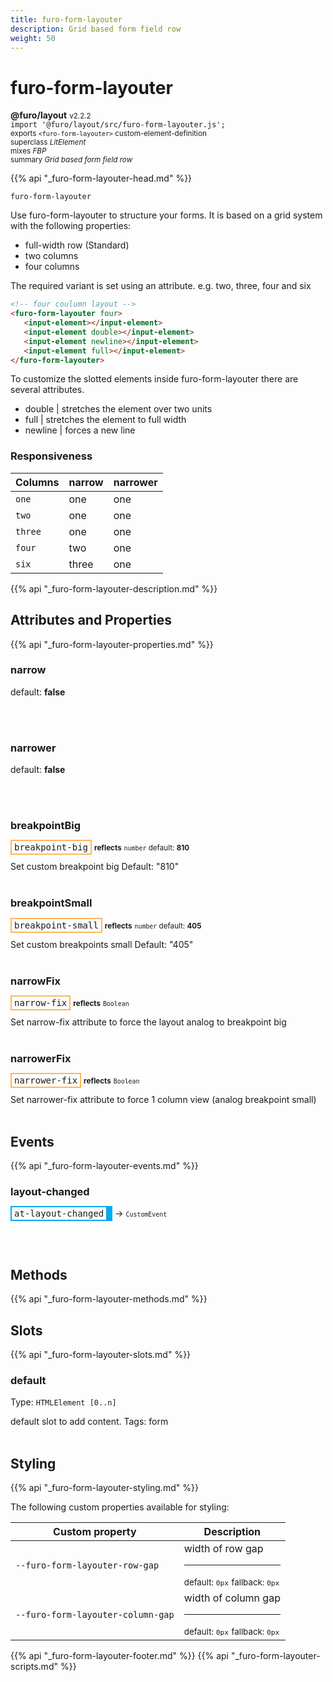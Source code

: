 ```yaml
---
title: furo-form-layouter
description: Grid based form field row
weight: 50
---
```


# furo-form-layouter
**@furo/layout** <small>v2.2.2</small>
<br>`import '@furo/layout/src/furo-form-layouter.js';`<small>
<br>exports `<furo-form-layouter>` custom-element-definition
<br>superclass *LitElement*
<br> mixes *FBP*</small>
<br><small>summary *Grid based form field row*</small>

{{% api "_furo-form-layouter-head.md" %}}

`furo-form-layouter`

Use furo-form-layouter to structure your forms.
It is based on a grid system with the following properties:
- full-width row (Standard)
- two columns
- four columns

The required variant is set using an attribute.
e.g. two, three, four and six

```html
<!-- four coulumn layout -->
<furo-form-layouter four>
   <input-element></input-element>
   <input-element double></input-element>
   <input-element newline></input-element>
   <input-element full></input-element>
</furo-form-layouter>
```


To customize the slotted elements inside furo-form-layouter there are several attributes.
- double | stretches the element over two units
- full | stretches the element to full width
- newline | forces a new line

### Responsiveness
Columns | narrow | narrower  |
----------------|-------------|-------------|
`one` | one | one |
`two` | one | one |
`three` | one | one |
`four` | two | one |
`six` | three | one |

{{% api "_furo-form-layouter-description.md" %}}


## Attributes and Properties
{{% api "_furo-form-layouter-properties.md" %}}






### **narrow**
default: **false**</small>


<br><br>

### **narrower**
default: **false**</small>


<br><br>

### **breakpointBig**

<span  style="border-width:2px; border-style: solid;border-color:  rgb(255, 182, 91);font-family:monospace; padding:2px 4px;">breakpoint-big</span> <small>**reflects**</small>
<small>`number` default: **810**</small>

Set custom breakpoint big
Default: "810"
<br><br>

### **breakpointSmall**

<span  style="border-width:2px; border-style: solid;border-color:  rgb(255, 182, 91);font-family:monospace; padding:2px 4px;">breakpoint-small</span> <small>**reflects**</small>
<small>`number` default: **405**</small>

Set custom breakpoints small
Default: "405"
<br><br>

### **narrowFix**

<span  style="border-width:2px; border-style: solid;border-color:  rgb(255, 182, 91);font-family:monospace; padding:2px 4px;">narrow-fix</span> <small>**reflects**</small>
<small>`Boolean` </small>

Set narrow-fix attribute to force
the layout analog to breakpoint big
<br><br>

### **narrowerFix**

<span  style="border-width:2px; border-style: solid;border-color:  rgb(255, 182, 91);font-family:monospace; padding:2px 4px;">narrower-fix</span> <small>**reflects**</small>
<small>`Boolean` </small>

Set narrower-fix attribute to force
1 column view (analog breakpoint small)
<br><br>
## Events
{{% api "_furo-form-layouter-events.md" %}}

### **layout-changed**
<span  style="border-width:2px 10px 2px 2px; border-style: solid;border-color:  rgb(2, 168, 244);font-family:monospace; padding:2px 4px;">at-layout-changed</span>
→ <small>`CustomEvent`</small>


<br><br>

## Methods
{{% api "_furo-form-layouter-methods.md" %}}













## Slots
{{% api "_furo-form-layouter-slots.md" %}}

### **default**
Type: `HTMLElement [0..n]`

default slot to add content. Tags: form
<br><br>
## Styling
{{% api "_furo-form-layouter-styling.md" %}}

The following custom properties  available for styling:

Custom property | Description
----------------|-------------
`--furo-form-layouter-row-gap` | width of row gap <hr> <small>default: `0px`</small> <small>fallback: `0px`</small>
`--furo-form-layouter-column-gap` | width of column gap <hr> <small>default: `0px`</small> <small>fallback: `0px`</small>

{{% api "_furo-form-layouter-footer.md" %}}
{{% api "_furo-form-layouter-scripts.md" %}}
